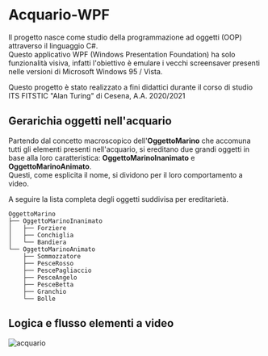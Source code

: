 # Acquario-WPF
Il progetto nasce come studio della programmazione ad oggetti (OOP) attraverso il linguaggio C#.  
Questo applicativo WPF (Windows Presentation Foundation) ha solo funzionalità visiva, infatti l'obiettivo è emulare i vecchi screensaver presenti nelle versioni di Microsoft Windows 95 / Vista.

Questo progetto è stato realizzato a fini didattici durante il corso di studio ITS FITSTIC "Alan Turing" di Cesena, A.A. 2020/2021

## Gerarichia oggetti nell'acquario

Partendo dal concetto macroscopico dell'**OggettoMarino** che accomuna tutti gli elementi presenti nell'acquario, si ereditano due grandi oggetti in base alla loro caratteristica: **OggettoMarinoInanimato** e **OggettoMarinoAnimato**.  
Questi, come esplicita il nome, si dividono per il loro comportamento a video.  

A seguire la lista completa degli oggetti suddivisa per ereditarietà.
```
OggettoMarino
├── OggettoMarinoInanimato
│   ├── Forziere
│   ├── Conchiglia
│   └── Bandiera
└── OggettoMarinoAnimato
    ├── Sommozzatore
    ├── PesceRosso
    ├── PescePagliaccio
    ├── PesceAngelo
    ├── PesceBetta
    ├── Granchio
    └── Bolle
```

## Logica e flusso elementi a video

![acquario](images/docs/acquario.gif)